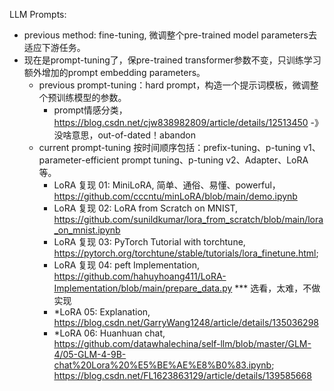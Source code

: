 LLM Prompts:
- previous method: fine-tuning, 微调整个pre-trained model parameters去适应下游任务。
- 现在是prompt-tuning了，保pre-trained transformer参数不变，只训练学习额外增加的prompt embedding parameters。
  - previous prompt-tuning：hard prompt，构造一个提示词模板，微调整个预训练模型的参数。
    - prompt情感分类，https://blog.csdn.net/cjw838982809/article/details/12513450 -》 没啥意思，out-of-dated！abandon
  - current prompt-tuning 按时间顺序包括：prefix-tuning、p-tuning v1、parameter-efficient prompt tuning、p-tuning v2、Adapter、LoRA等。
    - LoRA 复现 01: MiniLoRA, 简单、通俗、易懂、powerful，https://github.com/cccntu/minLoRA/blob/main/demo.ipynb
    - LoRA 复现 02: LoRA from Scratch on MNIST, https://github.com/sunildkumar/lora_from_scratch/blob/main/lora_on_mnist.ipynb
    - LoRA 复现 03: PyTorch Tutorial with torchtune, https://pytorch.org/torchtune/stable/tutorials/lora_finetune.html;
    - LoRA 复现 04: peft Implementation, https://github.com/hahuyhoang411/LoRA-Implementation/blob/main/prepare_data.py
    *** 选看，太难，不做实现
    - *LoRA 05: Explanation, https://blog.csdn.net/GarryWang1248/article/details/135036298
    - *LoRA 06: Huanhuan chat, https://github.com/datawhalechina/self-llm/blob/master/GLM-4/05-GLM-4-9B-chat%20Lora%20%E5%BE%AE%E8%B0%83.ipynb; https://blog.csdn.net/FL1623863129/article/details/139585668
